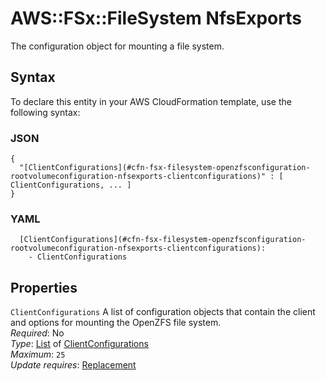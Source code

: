 # AWS::FSx::FileSystem NfsExports<a name="aws-properties-fsx-filesystem-openzfsconfiguration-rootvolumeconfiguration-nfsexports"></a>

The configuration object for mounting a file system\.

## Syntax<a name="aws-properties-fsx-filesystem-openzfsconfiguration-rootvolumeconfiguration-nfsexports-syntax"></a>

To declare this entity in your AWS CloudFormation template, use the following syntax:

### JSON<a name="aws-properties-fsx-filesystem-openzfsconfiguration-rootvolumeconfiguration-nfsexports-syntax.json"></a>

```
{
  "[ClientConfigurations](#cfn-fsx-filesystem-openzfsconfiguration-rootvolumeconfiguration-nfsexports-clientconfigurations)" : [ ClientConfigurations, ... ]
}
```

### YAML<a name="aws-properties-fsx-filesystem-openzfsconfiguration-rootvolumeconfiguration-nfsexports-syntax.yaml"></a>

```
  [ClientConfigurations](#cfn-fsx-filesystem-openzfsconfiguration-rootvolumeconfiguration-nfsexports-clientconfigurations):
    - ClientConfigurations
```

## Properties<a name="aws-properties-fsx-filesystem-openzfsconfiguration-rootvolumeconfiguration-nfsexports-properties"></a>

`ClientConfigurations` <a name="cfn-fsx-filesystem-openzfsconfiguration-rootvolumeconfiguration-nfsexports-clientconfigurations"></a>
A list of configuration objects that contain the client and options for mounting the OpenZFS file system\.  
_Required_: No  
_Type_: [List](aws-properties-fsx-filesystem-openzfsconfiguration-rootvolumeconfiguration-nfsexports-clientconfigurations.md) of [ClientConfigurations](aws-properties-fsx-filesystem-openzfsconfiguration-rootvolumeconfiguration-nfsexports-clientconfigurations.md)  
_Maximum_: `25`  
_Update requires_: [Replacement](https://docs.aws.amazon.com/AWSCloudFormation/latest/UserGuide/using-cfn-updating-stacks-update-behaviors.html#update-replacement)
